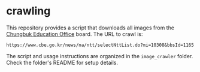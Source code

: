 # crawling

This repository provides a script that downloads all images from the
[Chungbuk Education Office](https://www.cbe.go.kr) board. The URL to crawl is:

```
https://www.cbe.go.kr/news/na/ntt/selectNttList.do?mi=10308&bbsId=1165
```

The script and usage instructions are organized in the `image_crawler` folder.
Check the folder's README for setup details.
